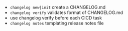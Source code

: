 - `changelog new|init` create a CHANGELOG.md
- `changelog verify` validates format of CHANGELOG.md
- use changelog verify before each CICD task
- `changelog notes` templating release notes file
